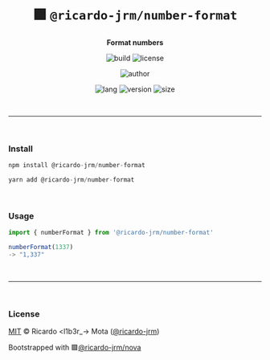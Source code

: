 <div align="center">

# 🟪 `@ricardo-jrm/number-format`

<b>Format numbers</b>

![build](https://img.shields.io/github/workflow/status/ricardo-jrm/number-format/Continuous%20Integration?style=for-the-badge)
![license](https://img.shields.io/github/license/ricardo-jrm/number-format?style=for-the-badge)

![author](<https://img.shields.io/badge/Author-Ricardo%20%3Cl1b3r__--%3E%20Mota%20(%40ricardo--jrm)-orange?style=for-the-badge>)

![lang](https://img.shields.io/github/languages/top/ricardo-jrm/number-format?style=for-the-badge)
![version](https://img.shields.io/npm/v/@ricardo-jrm/number-format?style=for-the-badge)
![size](https://img.shields.io/bundlephobia/min/@ricardo-jrm/number-format?style=for-the-badge)

</div>

<br />

---

<br />

### <b>Install</b>

```ts
npm install @ricardo-jrm/number-format

yarn add @ricardo-jrm/number-format
```

<br />

### <b>Usage</b>

```ts
import { numberFormat } from '@ricardo-jrm/number-format'

numberFormat(1337)
-> "1,337"

```

<br />

---

<br />

### <b>License</b>

[MIT](https://github.com/ricardo-jrm/number-format/blob/main/LICENSE) © Ricardo <l1b3r\_-> Mota ([@ricardo-jrm](https://github.com/ricardo-jrm))

Bootstrapped with 🟪[@ricardo-jrm/nova](https://github.com/ricardo-jrm/nova)

<br />
